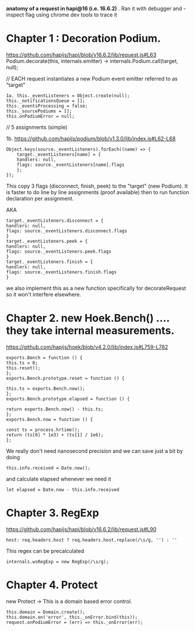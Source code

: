 **anatomy of a request in hapi@16 (i.e. 16.6.2)** . Ran it with debugger and -inspect flag using chrome dev tools to trace it

# Chapter 1 : Decoration Podium.
https://github.com/hapijs/hapi/blob/v16.6.2/lib/request.js#L63
Podium.decorate(this, internals.emitter)  -> internals.Podium.call(target, null);

// EACH request instantiates a new Podium event emitter referred to as "target"

    1a. this._eventListeners = Object.create(null);
    this._notificationsQueue = [];
    this._eventsProcessing = false;
    this._sourcePodiums = [];
    this.onPodiumError = null;

// 5 assignments (simple)


1b. https://github.com/hapijs/podium/blob/v1.3.0/lib/index.js#L62-L68

    Object.keys(source._eventListeners).forEach((name) => {
        target._eventListeners[name] = {
        handlers: null,
        flags: source._eventListeners[name].flags
        };
    });
This copy 3 flags (disconnect, finish, peek) to the "target" (new Podium).
It is faster to do line by line assignments (proof available) then to run function declaration per assignment.

AKA

    target._eventListeners.disconnect = {
    handlers: null,
    flags: source._eventListeners.disconnect.flags
    }
    target._eventListeners.peek = {
    handlers: null,
    flags: source._eventListeners.peek.flags
    }
    target._eventListeners.finish = {
    handlers: null,
    flags: source._eventListeners.finish.flags
    }

we also implement this as a new function specifically for decorateRequest
so it won't interfere elsewhere.

# Chapter 2. new Hoek.Bench() .... they take internal measurements.
https://github.com/hapijs/hoek/blob/v4.2.0/lib/index.js#L759-L782

    exports.Bench = function () {
    this.ts = 0;
    this.reset();
    };
    exports.Bench.prototype.reset = function () {

    this.ts = exports.Bench.now();
    };
    exports.Bench.prototype.elapsed = function () {

    return exports.Bench.now() - this.ts;
    };
    exports.Bench.now = function () {

    const ts = process.hrtime();
    return (ts[0] * 1e3) + (ts[1] / 1e6);
    };

We really don't need nanosecond precision and we can save just a bit by doing

    this.info.received = Date.now();

and calculate elapsed whenever we need it

    let elapsed = Date.now - this.info.received

# Chapter 3. RegExp
https://github.com/hapijs/hapi/blob/v16.6.2/lib/request.js#L90

    host: req.headers.host ? req.headers.host.replace(/\s/g, '') : ''

This regex can be precalculated

    internals.wsRegExp = new RegExp(/\s/g);

# Chapter 4. Protect

new Protect -> This is a domain based error control.


    this.domain = Domain.create();
    this.domain.on('error', this._onError.bind(this));
    request.onPodiumError = (err) => this._onError(err);
